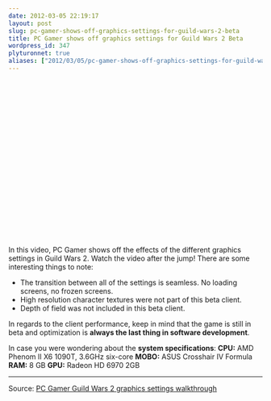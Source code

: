 ```yaml
---
date: 2012-03-05 22:19:17
layout: post
slug: pc-gamer-shows-off-graphics-settings-for-guild-wars-2-beta
title: PC Gamer shows off graphics settings for Guild Wars 2 Beta
wordpress_id: 347
plyturonnet: true
aliases: ["2012/03/05/pc-gamer-shows-off-graphics-settings-for-guild-wars-2-beta/"]
---
```


<object width="560" height="315">
  <param name="movie" value="http://www.youtube.com/v/KocXN1xDA8A?version=3&hl=en_US">
  <param name="allowFullScreen" value="true">
  <param name="allowscriptaccess" value="always">
  <embed src="http://www.youtube.com/v/KocXN1xDA8A?version=3&hl=en_US" type="application/x-shockwave-flash" width="560" height="315" allowscriptaccess="always" allowfullscreen="true">
</object>

In this video, PC Gamer shows off the effects of the different graphics settings in Guild Wars 2. Watch the video after the jump! 
There are some interesting things to note:
	
  * The transition between all of the settings is seamless. No loading screens, no frozen screens.
  * High resolution character textures were not part of this beta client.
  * Depth of field was not included in this beta client.

In regards to the client performance, keep in mind that the game is still in beta and optimization is **always the last thing in software development**. 



In case you were wondering about the **system specifications**:
**CPU:** AMD Phenom II X6 1090T, 3.6GHz six-core
**MOBO:** ASUS Crosshair IV Formula
**RAM:** 8 GB
**GPU:** Radeon HD 6970 2GB


* * *


Source: [PC Gamer Guild Wars 2 graphics settings walkthrough](http://www.pcgamer.com/previews/guild-wars-2-graphics-settings-walkthrough/)
